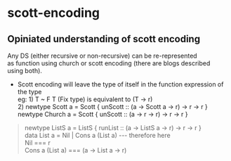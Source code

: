 # scott-encoding

## Opiniated understanding of scott encoding

Any DS (either recursive or non-recursive) can be re-represented  
as function using church or scott encoding (there are blogs described   
using both). 

* Scott encoding will leave the type of itself in the function expression of
  the type  
    eg: 1) T ~ F T (Fix type) is equivalent to (T -> r)   
        2) newtype Scott a = Scott { unScott :: (a -> Scott a -> r) -> r -> r }  
           newtype Church a = Scott { unScott :: (a -> r -> r) -> r -> r }   
>newtype ListS a = ListS { runList :: (a -> ListS a -> r) -> r -> r }  
>data List a = Nil | Cons a (List a) --- therefore here  
>Nil === r  
>Cons a (List a) === (a -> List a -> r)
           
       

